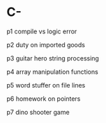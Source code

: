 # C-

p1 compile vs logic error

p2 duty on imported goods

p3 guitar hero string processing

p4 array manipulation functions

p5 word stuffer on file lines

p6 homework on pointers

p7 dino shooter game

